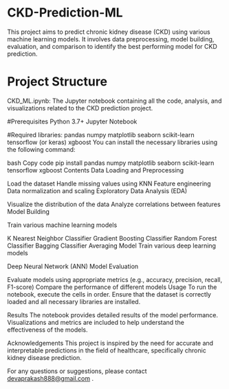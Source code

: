 # CKD-Prediction-ML
This project aims to predict chronic kidney disease (CKD) using various machine learning models. It involves data preprocessing, model building, evaluation, and comparison to identify the best performing model for CKD prediction.
# Project Structure
CKD_ML.ipynb: The Jupyter notebook containing all the code, analysis, and visualizations related to the CKD prediction project.

#Prerequisites
Python 3.7+
Jupyter Notebook

#Required libraries:
pandas
numpy
matplotlib
seaborn
scikit-learn
tensorflow (or keras)
xgboost
You can install the necessary libraries using the following command:

bash
Copy code
pip install pandas numpy matplotlib seaborn scikit-learn tensorflow xgboost
Contents
Data Loading and Preprocessing

Load the dataset
Handle missing values using KNN
Feature engineering
Data normalization and scaling
Exploratory Data Analysis (EDA)

Visualize the distribution of the data
Analyze correlations between features
Model Building

Train various machine learning models

K Nearest Neighbor Classifier
Gradient Boosting Classifier
Random Forest Classifier
Bagging Classifier
Averaging Model
Train various deep learning models

Deep Neural Network (ANN)
Model Evaluation

Evaluate models using appropriate metrics (e.g., accuracy, precision, recall, F1-score)
Compare the performance of different models
Usage
To run the notebook, execute the cells in order. Ensure that the dataset is correctly loaded and all necessary libraries are installed.

Results
The notebook provides detailed results of the model performance. Visualizations and metrics are included to help understand the effectiveness of the models.

Acknowledgements
This project is inspired by the need for accurate and interpretable predictions in the field of healthcare, specifically chronic kidney disease prediction.

For any questions or suggestions, please contact devaprakash888@gmail.com .


